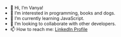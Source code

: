 - 👋 Hi, I’m Vanya!
- 👀 I’m interested in programming, books and dogs.
- 🌱 I’m currently learning JavaScript.
- 💞️ I’m looking to collaborate with other developers.
- 📫 How to reach me: [LinkedIn Profile](https://www.linkedin.com/in/vanya-atanasova-483247236/)

<!---
AtanasovaVanya/AtanasovaVanya is a ✨ special ✨ repository because its `README.md` (this file) appears on your GitHub profile.
You can click the Preview link to take a look at your changes.
--->

